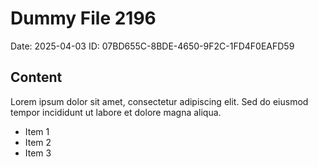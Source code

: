 # Dummy File 2196

Date: 2025-04-03
ID: 07BD655C-8BDE-4650-9F2C-1FD4F0EAFD59

## Content

Lorem ipsum dolor sit amet, consectetur adipiscing elit.
Sed do eiusmod tempor incididunt ut labore et dolore magna aliqua.

* Item 1
* Item 2
* Item 3
